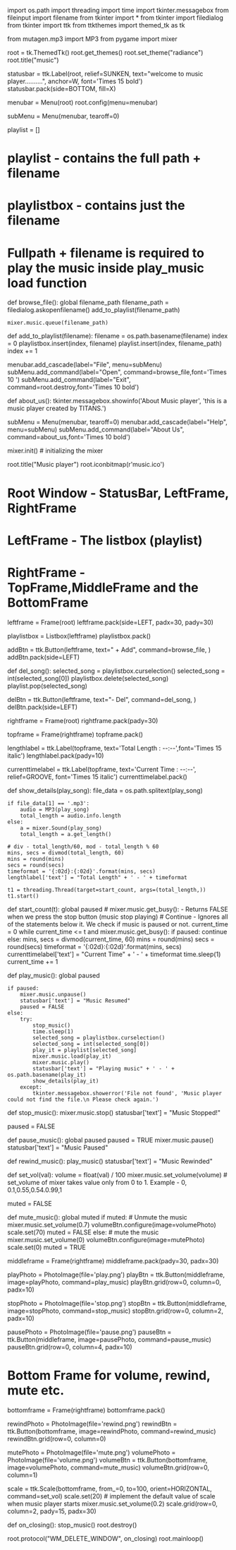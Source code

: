 import os.path
import threading
import time
import tkinter.messagebox
from fileinput import filename
from tkinter import *
from tkinter import filedialog
from tkinter import ttk
from ttkthemes import themed_tk as tk

from mutagen.mp3 import MP3
from pygame import mixer

root = tk.ThemedTk()
root.get_themes()
root.set_theme("radiance")
root.title("music")


statusbar = ttk.Label(root, relief=SUNKEN, text="welcome to music player..........", anchor=W, font='Times 15 bold')
statusbar.pack(side=BOTTOM, fill=X)

menubar = Menu(root)
root.config(menu=menubar)

subMenu = Menu(menubar, tearoff=0)

playlist = []


# playlist - contains the full path + filename
# playlistbox - contains just the filename
# Fullpath + filename is required to play the music inside play_music load function

def browse_file():
    global filename_path
    filename_path = filedialog.askopenfilename()
    add_to_playlist(filename_path)

    mixer.music.queue(filename_path)


def add_to_playlist(filename):
    filename = os.path.basename(filename)
    index = 0
    playlistbox.insert(index, filename)
    playlist.insert(index, filename_path)
    index += 1


menubar.add_cascade(label="File", menu=subMenu)
subMenu.add_command(label="Open", command=browse_file,font='Times 10 ')
subMenu.add_command(label="Exit", command=root.destroy,font='Times 10 bold')


def about_us():
    tkinter.messagebox.showinfo('About Music player', 'this is a music player created by TITANS.')


subMenu = Menu(menubar, tearoff=0)
menubar.add_cascade(label="Help", menu=subMenu)
subMenu.add_command(label="About Us", command=about_us,font='Times 10 bold')

mixer.init()  # initializing the mixer

root.title("Music player")
root.iconbitmap(r'music.ico')

# Root Window - StatusBar, LeftFrame, RightFrame
# LeftFrame - The listbox (playlist)
# RightFrame - TopFrame,MiddleFrame and the BottomFrame

leftframe = Frame(root)
leftframe.pack(side=LEFT, padx=30, pady=30)

playlistbox = Listbox(leftframe)
playlistbox.pack()

addBtn = ttk.Button(leftframe, text=" + Add", command=browse_file, )
addBtn.pack(side=LEFT)


def del_song():
    selected_song = playlistbox.curselection()
    selected_song = int(selected_song[0])
    playlistbox.delete(selected_song)
    playlist.pop(selected_song)


delBtn = ttk.Button(leftframe, text="- Del", command=del_song, )
delBtn.pack(side=LEFT)

rightframe = Frame(root)
rightframe.pack(pady=30)

topframe = Frame(rightframe)
topframe.pack()

lengthlabel = ttk.Label(topframe, text='Total Length : --:--',font='Times 15 italic')
lengthlabel.pack(pady=10)

currenttimelabel = ttk.Label(topframe, text='Current Time : --:--', relief=GROOVE, font='Times 15 italic')
currenttimelabel.pack()


def show_details(play_song):
    file_data = os.path.splitext(play_song)

    if file_data[1] == '.mp3':
        audio = MP3(play_song)
        total_length = audio.info.length
    else:
        a = mixer.Sound(play_song)
        total_length = a.get_length()

    # div - total_length/60, mod - total_length % 60
    mins, secs = divmod(total_length, 60)
    mins = round(mins)
    secs = round(secs)
    timeformat = '{:02d}:{:02d}'.format(mins, secs)
    lengthlabel['text'] = "Total Length" + ' - ' + timeformat

    t1 = threading.Thread(target=start_count, args=(total_length,))
    t1.start()


def start_count(t):
    global paused
    # mixer.music.get_busy(): - Returns FALSE when we press the stop button (music stop playing)
    # Continue - Ignores all of the statements below it. We check if music is paused or not.
    current_time = 0
    while current_time <= t and mixer.music.get_busy():
        if paused:
            continue
        else:
            mins, secs = divmod(current_time, 60)
            mins = round(mins)
            secs = round(secs)
            timeformat = '{:02d}:{:02d}'.format(mins, secs)
            currenttimelabel['text'] = "Current Time" + ' - ' + timeformat
            time.sleep(1)
            current_time += 1


def play_music():
    global paused

    if paused:
        mixer.music.unpause()
        statusbar['text'] = "Music Resumed"
        paused = FALSE
    else:
        try:
            stop_music()
            time.sleep(1)
            selected_song = playlistbox.curselection()
            selected_song = int(selected_song[0])
            play_it = playlist[selected_song]
            mixer.music.load(play_it)
            mixer.music.play()
            statusbar['text'] = "Playing music" + ' - ' + os.path.basename(play_it)
            show_details(play_it)
        except:
            tkinter.messagebox.showerror('File not found', 'Music player could not find the file.\n Please check again.')


def stop_music():
    mixer.music.stop()
    statusbar['text'] = "Music Stopped!"


paused = FALSE


def pause_music():
    global paused
    paused = TRUE
    mixer.music.pause()
    statusbar['text'] = "Music Paused"


def rewind_music():
    play_music()
    statusbar['text'] = "Music Rewinded"

def set_vol(val):
    volume = float(val) / 100
    mixer.music.set_volume(volume)
    # set_volume of mixer takes value only from 0 to 1. Example - 0, 0.1,0.55,0.54.0.99,1


muted = FALSE

def mute_music():
    global muted
    if muted:  # Unmute the music
        mixer.music.set_volume(0.7)
        volumeBtn.configure(image=volumePhoto)
        scale.set(70)
        muted = FALSE
    else:  # mute the music
        mixer.music.set_volume(0)
        volumeBtn.configure(image=mutePhoto)
        scale.set(0)
        muted = TRUE


middleframe = Frame(rightframe)
middleframe.pack(pady=30, padx=30)

playPhoto = PhotoImage(file='play.png')
playBtn = ttk.Button(middleframe, image=playPhoto, command=play_music)
playBtn.grid(row=0, column=0, padx=10)

stopPhoto = PhotoImage(file='stop.png')
stopBtn = ttk.Button(middleframe, image=stopPhoto, command=stop_music)
stopBtn.grid(row=0, column=2, padx=10)

pausePhoto = PhotoImage(file='pause.png')
pauseBtn = ttk.Button(middleframe, image=pausePhoto, command=pause_music)
pauseBtn.grid(row=0, column=4, padx=10)

# Bottom Frame for volume, rewind, mute etc.

bottomframe = Frame(rightframe)
bottomframe.pack()

rewindPhoto = PhotoImage(file='rewind.png')
rewindBtn = ttk.Button(bottomframe, image=rewindPhoto, command=rewind_music)
rewindBtn.grid(row=0, column=0)

mutePhoto = PhotoImage(file='mute.png')
volumePhoto = PhotoImage(file='volume.png')
volumeBtn = ttk.Button(bottomframe, image=volumePhoto, command=mute_music)
volumeBtn.grid(row=0, column=1)

scale = ttk.Scale(bottomframe, from_=0, to=100, orient=HORIZONTAL, command=set_vol)
scale.set(20)  # implement the default value of scale when music player starts
mixer.music.set_volume(0.2)
scale.grid(row=0, column=2, pady=15, padx=30)


def on_closing():
    stop_music()
    root.destroy()


root.protocol("WM_DELETE_WINDOW", on_closing)
root.mainloop()
